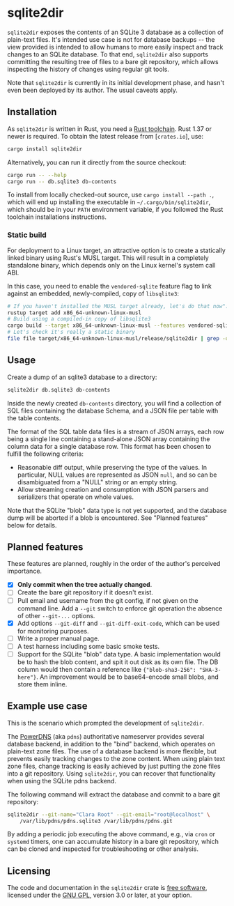 # sqlite2dir

`sqlite2dir` exposes the contents of an SQLite 3 database as a
collection of plain-text files. It's intended use case is not for
database backups -- the view provided is intended to allow humans to
more easily inspect and track changes to an SQLite database. To that
end, `sqlite2dir` also supports committing the resulting tree of files
to a bare git repository, which allows inspecting the history of
changes using regular git tools.

Note that `sqlite2dir` is currently in its initial development phase,
and hasn't even been deployed by its author. The usual caveats apply.

## Installation

As `sqlite2dir` is written in Rust, you need a [Rust toolchain]. Rust
1.37 or newer is required. To obtain the latest release from
[`crates.io`], use:

```sh
cargo install sqlite2dir
```

Alternatively, you can run it directly from the source checkout:

```sh
cargo run -- --help
cargo run -- db.sqlite3 db-contents
```

To install from locally checked-out source, use `cargo install --path
.`, which will end up installing the executable in
`~/.cargo/bin/sqlite2dir`, which should be in your `PATH` environment
variable, if you followed the Rust toolchain installations
instructions.

### Static build

For deployment to a Linux target, an attractive option is to create a
statically linked binary using Rust's MUSL target. This will result in
a completely standalone binary, which depends only on the Linux
kernel's system call ABI.

In this case, you need to enable the `vendored-sqlite` feature flag to
link against an embedded, newly-compiled, copy of `libsqlite3`:

```sh
# If you haven't installed the MUSL target already, let's do that now":
rustup target add x86_64-unknown-linux-musl
# Build using a compiled-in copy of libsqlite3
cargo build --target x86_64-unknown-linux-musl --features vendored-sqlite --release
# Let's check it's really a static binary
file file target/x86_64-unknown-linux-musl/release/sqlite2dir | grep -q 'statically linked' || echo "nope"
```

## Usage

Create a dump of an sqlite3 database to a directory:

```sh
sqlite2dir db.sqlite3 db-contents
```

Inside the newly created `db-contents` directory, you will find a
collection of SQL files containing the database Schema, and a JSON
file per table with the table contents.

The format of the SQL table data files is a stream of JSON arrays,
each row being a single line containing a stand-alone JSON array
containing the column data for a single database row. This format has
been chosen to fulfill the following criteria:

- Reasonable diff output, while preserving the type of the values. In
  particular, NULL values are represented as JSON `null`, and so can
  be disambiguated from a "NULL" string or an empty string.
- Allow streaming creation and consumption with JSON parsers and
  serializers that operate on whole values.

Note that the SQLite "blob" data type is not yet supported, and the
database dump will be aborted if a blob is encountered. See "Planned
features" below for details.

## Planned features

These features are planned, roughly in the order of the author's
perceived importance.

- [X] **Only commit when the tree actually changed**.
- [ ] Create the bare git repository if it doesn't exist.
- [ ] Pull email and username from the git config, if not given on the
      command line. Add a `--git` switch to enforce git operation the
      absence of other `--git-...` options.
- [X] Add options `--git-diff` and `--git-diff-exit-code`, which can
      be used for monitoring purposes.
- [ ] Write a proper manual page.
- [ ] A test harness including some basic smoke tests.
- [ ] Support for the SQLite "blob" data type. A basic implementation
      would be to hash the blob content, and spit it out disk as its
      own file. The DB column would then contain a reference like
      `{"blob-sha3-256": "SHA-3-here"}`. An improvement would be to
      base64-encode small blobs, and store them inline.

## Example use case

This is the scenario which prompted the development of `sqlite2dir`.

The [PowerDNS] (aka `pdns`) authoritative nameserver
provides several database backend, in addition to the "bind" backend,
which operates on plain-text zone files. The use of a database backend
is more flexible, but prevents easily tracking changes to the zone
content. When using plain text zone files, change tracking is easily
achieved by just putting the zone files into a git repository. Using
`sqlite2dir`, you can recover that functionality when using the SQLite
pdns backend.

The following command will extract the database and commit to a bare
git repository:

```sh
sqlite2dir --git-name="Clara Root" --git-email="root@localhost" \
    /var/lib/pdns/pdns.sqlite3 /var/lib/pdns/pdns.git
```

By adding a periodic job executing the above command, e.g., via `cron`
or `systemd` timers, one can accumulate history in a bare git
repository, which can be cloned and inspected for troubleshooting or
other analysis.

## Licensing

The code and documentation in the `sqlite2dir` crate is [free
software](https://www.gnu.org/philosophy/free-sw.html), licensed under
the [GNU GPL](./LICENSE), version 3.0 or later, at your option.

[Rust toolchain]: https://www.rust-lang.org/tools/install
[PowerDNS]: https://www.powerdns.com/
[crates.io]: https://crates.io/
